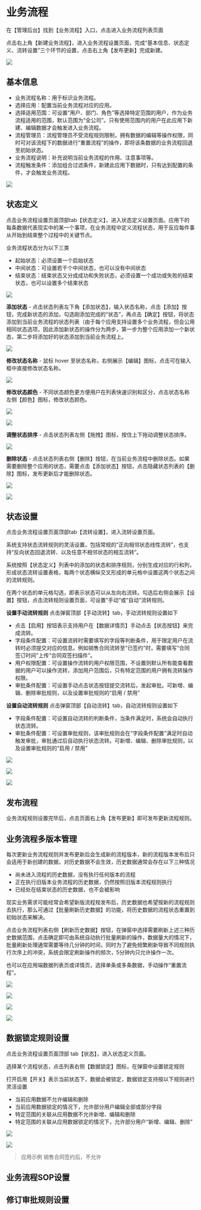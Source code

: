 # 业务流程

在【管理后台】找到【业务流程】入口，点击进入业务流程列表页面

点击右上角【新建业务流程】，进入业务流程设置页面，完成“基本信息、状态定义、流转设置”三个环节的设置，点击右上角【发布更新】完成新建。

![](//swstatic.saleswork.cn/docs/usermanual/admin-guide-076.png)

## 基本信息
- 业务流程名称：用于标识业务流程。
- 选择应用：配置当前业务流程对应的应用。
- 选择适用范围：可设置“用户、部门、角色”等选择特定范围的用户，作为业务流程适用的范围，默认范围为“全公司”。只有使用范围内的用户在此应用下新建、编辑数据才会触发进入业务流程。
- 流程管理员：流程管理员不受流程规则限制，拥有数据的编辑等操作权限，同时可对该流程下的数据进行“重置流程”的操作，即将该条数据的业务流程回退至初始状态。
- 业务流程说明：补充说明当前业务流程的作用、注意事项等。
- 流程触发条件：添加组合过滤条件，新建此应用下数据时，只有达到配置的条件，才会触发业务流程。

![](//swstatic.saleswork.cn/docs/usermanual/admin-guide-077.png)

## 状态定义

点击业务流程设置页面顶部tab【状态定义】，进入状态定义设置页面。应用下的每条数据代表现实中的某一个事项，在业务流程中定义流程状态，用于反应每件事从开始到结束整个过程中的关键节点。

业务流程状态分为以下三类
- 起始状态：必须设置一个启始状态
- 中间状态：可设置若干个中间状态，也可以没有中间状态
- 结束状态：结束状态又分成成功和失败状态，必须设置一个成功或失败的结束状态，也可以设置多个结束状态

![](//swstatic.saleswork.cn/docs/usermanual/admin-guide-078.png)

**添加状态** - 点击状态列表左下角【添加状态】，输入状态名称，点击【添加】按钮，完成新状态的添加，勾选刚添加完成的“状态”，再点击【确定】按钮，将状态添加到当前业务流程的状态列表（由于每个应用支持设置多个业务流程，但会公用相同状态选项，因此添加新状态的操作分为两步，第一步为整个应用添加一个新状态，第二步将添加好的状态添加到当前业务流程上。

![](//swstatic.saleswork.cn/docs/usermanual/admin-guide-079.png)

**修改状态名称**  - 鼠标 hover 至状态名称，右侧展示【编辑】图标，点击可在输入框中直接修改状态名称。

![](//swstatic.saleswork.cn/docs/usermanual/admin-guide-080.png)

**修改状态颜色**  - 不同状态颜色更方便用户在列表快速识别和区分，点击状态名称左侧【颜色】图标，修改状态颜色。

![](//swstatic.saleswork.cn/docs/usermanual/admin-guide-081.png)

![](//swstatic.saleswork.cn/docs/usermanual/admin-guide-082.png)

**调整状态排序**  - 点击状态列表左侧【拖拽】图标，按住上下拖动调整状态排序。

![](//swstatic.saleswork.cn/docs/usermanual/admin-guide-083.png)

**删除状态** - 点击状态列表右侧【删除】按钮，在当前业务流程中删除状态。如果需要删除整个应用的状态，需要点击【添加状态】按钮，点击隐藏状态列表的【删除】图标，发布更新后才能删除状态。

![](//swstatic.saleswork.cn/docs/usermanual/admin-guide-084.png)

![](//swstatic.saleswork.cn/docs/usermanual/admin-guide-085.png)

## 状态设置

点击业务流程设置页面顶部tab【流转设置】，进入流转设置页面。

系统支持状态流转规则的灵活设置，包括常规的“正向相邻状态线性流转”，也支持“反向状态回退流转、以及任意不相邻状态的相互流转”。

系统按照【状态定义】列表中的添加的状态和排序规则，分别生成对应的行和列，形成状态流转设置表格，每两个状态横纵交叉形成的单元格中设置这两个状态之间的流转规则。

在两个状态的单元格勾选，即表示状态可以从左向右流转。勾选后右侧会展示【设置】按钮，点击流转规则设置页面，可设置“手动”或“自动”流转规则。

**设置手动流转规则** 点击弹窗顶部【手动流转】tab，手动流转规则设置如下
- 点击【启用】按钮表示支持用户在【数据详情页】手动点击【状态按钮】来完成流转。
- 字段条件配置：可设置流转时需要填写的字段等判断条件，用于限定用户在流转时必须提交对应的信息。例如销售合同流转至“已签约”时，需要填写“合同签订时间”上传“合同双签扫描件”。
- 用户权限配置：可设置操作流转的用户权限范围，不设置则默认所有能查看数据的用户可以操作流转，添加用户范围后，只有特定范围的用户拥有流转操作权限。
- 审批条件配置：可设置手动点击状态按钮提交流转后，发起审批。可新增、编辑、删除审批规则，以及设置审批规则的“启用 / 禁用”

**设置自动流转规则** 点击弹窗顶部【自动流转】tab，自动流转规则设置如下
- 字段条件配置：可设置自动流转的判断条件，当条件满足时，系统会自动执行状态流转。
- 审批条件配置：可设置审批规则，该审批规则会在“字段条件配置”满足时自动触发审批，审批通过后自动执行状态流转。可新增、编辑、删除审批规则，以及设置审批规则的“启用 / 禁用”

![](//swstatic.saleswork.cn/docs/usermanual/admin-guide-086.png)

![](//swstatic.saleswork.cn/docs/usermanual/admin-guide-087.png)

![](//swstatic.saleswork.cn/docs/usermanual/admin-guide-088.png)

## 发布流程

业务流程规则设置完毕后，点击页面右上角【发布更新】即可发布更新流程规则。

## 业务流程多版本管理

每次更新业务流程规则并发布更新后会生成新的流程版本，新的流程版本发布后只会适用于新创建的数据，对历史数据不会生效，历史数据通常会存在以下三种情况
- 尚未进入流程的历史数据，没有执行任何版本的流程
- 正在执行旧版本业务流程的历史数据，仍然按照旧版本流程规则执行
- 已经处在结束状态的历史数据，也不会被影响

现实业务需求可能经常会希望新版流程规发布后，历史数据也希望按新的流程规则去执行，那么可通过【批量刷新历史数据】的功能，将历史数据的流程状态重置到初始状态来解决。

点击业务流程列表右侧【刷新历史数据】按钮，在弹窗中选择需要刷新上述三种历史数据范围，点击确定即可由系统自动执行批量刷新的操作，数据量大的情况下，批量刷新处理通常需要等待几分钟的时间，同时为了避免频繁刷新导致不同规则执行次序上的冲突，系统会限定刷新操作的频次，5分钟内只允许操作一次。

也可以在应用端数据列表页或详情页，选择单条或多条数据，手动操作“重置流程”。

![](//swstatic.saleswork.cn/docs/usermanual/admin-guide-089.png)

![](//swstatic.saleswork.cn/docs/usermanual/admin-guide-090.png)

![](//swstatic.saleswork.cn/docs/usermanual/admin-guide-091.png)

![](//swstatic.saleswork.cn/docs/usermanual/admin-guide-092.png)

## 数据锁定规则设置

点击业务流程设置页面顶部 tab【状态】，进入状态定义页面。

选择某个流程状态，点击列表右侧【数据锁定】图标，在弹窗中设置锁定规则

打开启用【开关】表示当前状态下，数据会被锁定，数据锁定支持按以下规则进行灵活设置
- 当前应用数据不允许编辑和删除
- 当前应用数据锁定的情况下，允许部分用户编辑全部或部分字段
- 特定范围的关联从应用数据不允许新增、编辑和删除
- 特定范围的关联从应用数据锁定的情况下，允许部分用户“新增、编辑、删除”

![](//swstatic.saleswork.cn/docs/usermanual/admin-guide-093.png)

![](//swstatic.saleswork.cn/docs/usermanual/admin-guide-094.png)

> 应用示例
> 销售合同签约后，不允许

## 业务流程SOP设置

## 修订审批规则设置